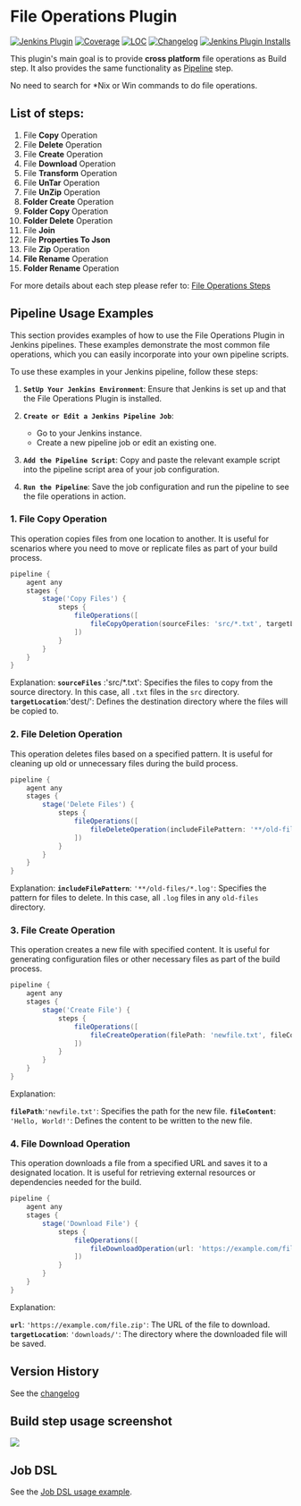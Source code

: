 # File Operations Plugin

[![Jenkins Plugin](https://img.shields.io/jenkins/plugin/v/file-operations)](https://plugins.jenkins.io/file-operations)
[![Coverage](https://ci.jenkins.io/job/Plugins/job/file-operations-plugin/job/main/badge/icon?status=${instructionCoverage}&subject=coverage&color=${colorInstructionCoverage})](https://ci.jenkins.io/job/Plugins/job/file-operations-plugin/job/main)
[![LOC](https://ci.jenkins.io/job/Plugins/job/file-operations-plugin/job/main/badge/icon?job=test&status=${lineOfCode}&subject=line%20of%20code&color=blue)](https://ci.jenkins.io/job/Plugins/job/file-operations-plugin/job/main)
[![Changelog](https://img.shields.io/github/v/tag/jenkinsci/file-operations-plugin?label=changelog)](https://github.com/jenkinsci/file-operations-plugin/blob/master/docs/CHANGELOG.md)
[![Jenkins Plugin Installs](https://img.shields.io/jenkins/plugin/i/file-operations?color=blue)](https://plugins.jenkins.io/file-operations)

This plugin's main goal is to provide **cross platform** file operations as Build step. 
It also provides the same functionality as [Pipeline](https://plugins.jenkins.io/workflow-aggregator/) step.

No need to search for *Nix or Win commands to do file operations.

## List of steps:

1. File **Copy** Operation
2. File **Delete** Operation
3. File **Create** Operation
4. File **Download** Operation
5. File **Transform** Operation
6. File **UnTar** Operation
7. File **UnZip** Operation
8. **Folder Create** Operation
9. **Folder Copy** Operation
10. **Folder Delete** Operation
11. File **Join**
12. File **Properties To Json**
13. File **Zip** Operation
14. **File Rename** Operation
15. **Folder Rename** Operation

For more details about each step please refer to: [File Operations Steps](https://www.jenkins.io/doc/pipeline/steps/file-operations/)

## Pipeline Usage Examples

This section provides examples of how to use the File Operations Plugin in Jenkins pipelines. These examples demonstrate the most common file operations, which you can easily incorporate into your own pipeline scripts.

To use these examples in your Jenkins pipeline, follow these steps:

1. **`SetUp Your Jenkins Environment`**: Ensure that Jenkins is set up and that the File Operations Plugin is installed.

2. **`Create or Edit a Jenkins Pipeline Job`**:
   - Go to your Jenkins instance.
   - Create a new pipeline job or edit an existing one.

3. **`Add the Pipeline Script`**: Copy and paste the relevant example script into the pipeline script area of your job configuration.

4. **`Run the Pipeline`**: Save the job configuration and run the pipeline to see the file operations in action.

### 1. File Copy Operation

This operation copies files from one location to another. It is useful for scenarios where you need to move or replicate files as part of your build process.

```groovy
pipeline {
    agent any
    stages {
        stage('Copy Files') {
            steps {
                fileOperations([
                    fileCopyOperation(sourceFiles: 'src/*.txt', targetLocation: 'dest/')
                ])
            }
        }
    }
} 
```

Explanation:
 **`sourceFiles`** :'src/*.txt': Specifies the files to copy from the source directory. In this case, all `.txt` files in the `src` directory.
**`targetLocation`**:'dest/': Defines the destination directory where the files will be copied to.

### 2. File Deletion Operation

This operation deletes files based on a specified pattern. It is useful for cleaning up old or unnecessary files during the build process.

```groovy
pipeline {
    agent any
    stages {
        stage('Delete Files') {
            steps {
                fileOperations([
                    fileDeleteOperation(includeFilePattern: '**/old-files/*.log')
                ])
            }
        }
    }
}
```
Explanation:
**`includeFilePattern`**: `'**/old-files/*.log'`: Specifies the pattern for files to delete. In this case, all `.log` files in any `old-files` directory.

### 3. File Create Operation

This operation creates a new file with specified content. It is useful for generating configuration files or other necessary files as part of the build process.
```groovy
pipeline {
    agent any
    stages {
        stage('Create File') {
            steps {
                fileOperations([
                    fileCreateOperation(filePath: 'newfile.txt', fileContent: 'Hello, World!')
                ])
            }
        }
    }
}
```
Explanation:

**`filePath`**:`'newfile.txt'`: Specifies the path for the new file.
**`fileContent`**: `'Hello, World!'`: Defines the content to be written to the new file.

### 4. File Download Operation
This operation downloads a file from a specified URL and saves it to a designated location. It is useful for retrieving external resources or dependencies needed for the build.

```groovy
pipeline {
    agent any
    stages {
        stage('Download File') {
            steps {
                fileOperations([
                    fileDownloadOperation(url: 'https://example.com/file.zip', targetLocation: 'downloads/')
                ])
            }
        }
    }
}
```
Explanation:

**`url`**: `'https://example.com/file.zip'`: The URL of the file to download.
**`targetLocation`**: `'downloads/'`: The directory where the downloaded file will be saved.


## Version History

See the [changelog](docs/CHANGELOG.md)

## Build step usage screenshot

![](docs/images/file-operations.png)

## Job DSL

See the [Job DSL usage example](docs/JOB-DSL.md).